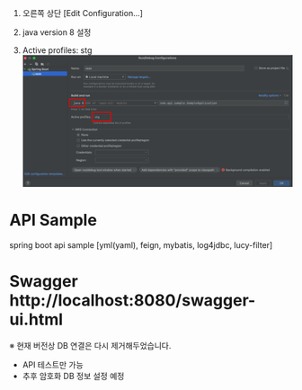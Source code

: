 

1. 오른쪽 상단 [Edit Configuration...]

2. java version 8 설정
3. Active profiles: stg
![img.png](assets/img.png)

# API Sample
spring boot api sample [yml(yaml), feign, mybatis, log4jdbc, lucy-filter]

# Swagger http://localhost:8080/swagger-ui.html

※ 현재 버전상 DB 연결은 다시 제거해두었습니다.
- API 테스트만 가능
- 추후 암호화 DB 정보 설정 예정
